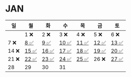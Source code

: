 # JAN
| 일   | 월                                                                        | 화                                                                        | 수                                                                          | 목                                                                          | 금                                                                        | 토                                                                        |
|-----|--------------------------------------------------------------------------|--------------------------------------------------------------------------|----------------------------------------------------------------------------|----------------------------------------------------------------------------|--------------------------------------------------------------------------|--------------------------------------------------------------------------|
|     | 1 ❌                                                                      | 2 ❌                                                                      | 3 ❌                                                                        | 4 ❌                                                                        | 5 ❌                                                                      | 6  ❌                                                                     |
| 7 ❌ | [8 ✅](https://github.com/farmJun/workout-farmJun/blob/main/january/8일)   | [9 ✅](https://github.com/farmJun/workout-farmJun/blob/main/january/9일)   | [ 10 ✅ ](https://github.com/farmJun/workout-farmJun/blob/main/january/10일) | [11 ✅]((https://github.com/farmJun/workout-farmJun/blob/main/january/11일)) | [12 ✅](https://github.com/farmJun/workout-farmJun/blob/main/january/12일) | [13 ✅](https://github.com/farmJun/workout-farmJun/blob/main/january/13일) |
| 14   ❌  | [15 ✅](https://github.com/farmJun/workout-farmJun/blob/main/january/15일) | [16 ✅](https://github.com/farmJun/workout-farmJun/blob/main/january/16일) | [17 ✅](https://github.com/farmJun/workout-farmJun/blob/main/january/17일)   | [18 ✅](https://github.com/farmJun/workout-farmJun/blob/main/january/18일)   | [19 ✅](https://github.com/farmJun/workout-farmJun/blob/main/january/19일) | [20 ✅](https://github.com/farmJun/workout-farmJun/blob/main/january/20일) |
| 21 ❌ | [22 ✅](https://github.com/farmJun/workout-farmJun/blob/main/january/22일) | [23 ✅](https://github.com/farmJun/workout-farmJun/blob/main/january/23일) | [24 ✅](https://github.com/farmJun/workout-farmJun/blob/main/january/24일)   | [25 ✅](https://github.com/farmJun/workout-farmJun/blob/main/january/25일)   | 26  ❌                                                                     | [27 ✅](https://github.com/farmJun/workout-farmJun/blob/main/january/27일) |
| 28  | 29                                                                       | 30                                                                       | 31                                                                         |                                                                            |                                                                          |                                                                          |
